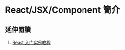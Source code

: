 # React/JSX/Component 簡介


## 延伸閱讀
1. [React 入门实例教程](http://www.ruanyifeng.com/blog/2015/03/react.html)
